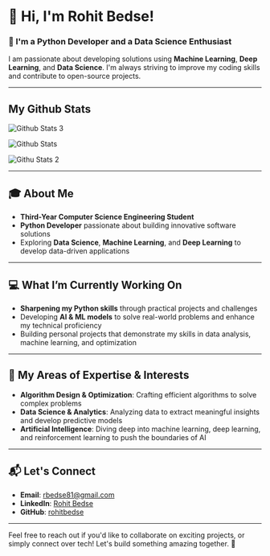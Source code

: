 # 👋 Hi, I'm **Rohit Bedse**!

### 🚀 I'm a Python Developer and a Data Science Enthusiast
I am passionate about developing solutions using **Machine Learning**, **Deep Learning**, and **Data Science**. I'm always striving to improve my coding skills and contribute to open-source projects.

---

## My Github Stats

![Github Stats 3](https://github-readme-stats.vercel.app/api?username=rohitbedse)

![Github Stats](https://github-readme-streak-stats.herokuapp.com/?user=rohitbedse)

![Githu Stats 2](https://github-readme-stats.vercel.app/api/top-langs/?username=rohitbedse)

---

## 🎓 About Me
- **Third-Year Computer Science Engineering Student**
- **Python Developer** passionate about building innovative software solutions
- Exploring **Data Science**, **Machine Learning**, and **Deep Learning** to develop data-driven applications

---

## 💻 What I’m Currently Working On
- **Sharpening my Python skills** through practical projects and challenges
- Developing **AI & ML models** to solve real-world problems and enhance my technical proficiency
- Building personal projects that demonstrate my skills in data analysis, machine learning, and optimization

---

## 🔧 My Areas of Expertise & Interests
- **Algorithm Design & Optimization**: Crafting efficient algorithms to solve complex problems
- **Data Science & Analytics**: Analyzing data to extract meaningful insights and develop predictive models
- **Artificial Intelligence**: Diving deep into machine learning, deep learning, and reinforcement learning to push the boundaries of AI

---

## 📬 Let's Connect
- **Email**: [rbedse81@gmail.com](mailto:rbedse81@gmail.com)
- **LinkedIn**: [Rohit Bedse](https://www.linkedin.com/in/rohit-bedse-086b86262)
- **GitHub**: [rohitbedse](https://github.com/rohitbedse)

---

Feel free to reach out if you'd like to collaborate on exciting projects, or simply connect over tech! Let's build something amazing together. 🚀
